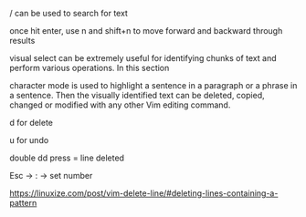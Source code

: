 / can be used to search for text

once hit enter, use n and shift+n to move forward and backward through results

visual select can be extremely useful for identifying chunks of text and perform various operations. In this section

character mode is used to highlight a sentence in a paragraph or a phrase in a sentence. Then the visually identified text can be deleted, copied, changed or modified with any other Vim editing command.

d for delete

u for undo

double dd press = line deleted

Esc -> : -> set number


https://linuxize.com/post/vim-delete-line/#deleting-lines-containing-a-pattern
